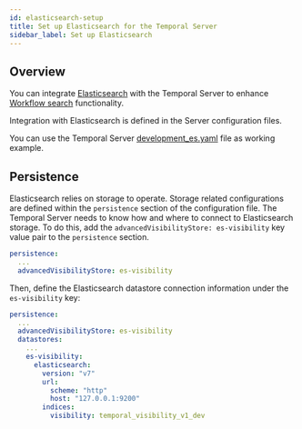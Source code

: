 ```yaml
---
id: elasticsearch-setup
title: Set up Elasticsearch for the Temporal Server
sidebar_label: Set up Elasticsearch
---
```


## Overview

You can integrate [Elasticsearch](https://www.elastic.co/elasticsearch/) with the Temporal Server to enhance [Workflow search](/docs/server/workflow-search) functionality.

Integration with Elasticsearch is defined in the Server configuration files.

You can use the Temporal Server [development_es.yaml](https://github.com/temporalio/temporal/blob/master/config/development_es.yaml) file as working example.

## Persistence

Elasticsearch relies on storage to operate.
Storage related configurations are defined within the `persistence` section of the configuration file.
The Temporal Server needs to know how and where to connect to Elasticsearch storage.
To do this, add the `advancedVisibilityStore: es-visibility` key value pair to the `persistence` section.

```yaml
persistence:
  ...
  advancedVisibilityStore: es-visibility
```

Then, define the Elasticsearch datastore connection information under the `es-visibility` key:

```yaml
persistence:
  ...
  advancedVisibilityStore: es-visibility
  datastores:
    ...
    es-visibility:
      elasticsearch:
        version: "v7"
        url:
          scheme: "http"
          host: "127.0.0.1:9200"
        indices:
          visibility: temporal_visibility_v1_dev
```
